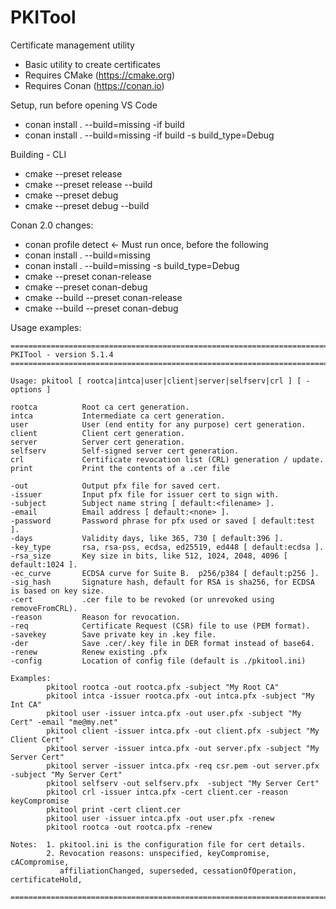# PKITool
Certificate management utility

- Basic utility to create certificates
- Requires CMake (https://cmake.org)
- Requires Conan (https://conan.io)

Setup, run before opening VS Code
- conan install . --build=missing -if build
- conan install . --build=missing -if build -s build_type=Debug

Building - CLI
- cmake --preset release
- cmake --preset release --build
- cmake --preset debug
- cmake --preset debug --build

Conan 2.0 changes:
- conan profile detect  <- Must run once, before the following
- conan install . --build=missing
- conan install . --build=missing -s build_type=Debug
- cmake --preset conan-release
- cmake --preset conan-debug
- cmake --build --preset conan-release
- cmake --build --preset conan-debug

Usage examples:

```
========================================================================
PKITool - version 5.1.4
========================================================================

Usage: pkitool [ rootca|intca|user|client|server|selfserv|crl ] [ -options ]

rootca          Root ca cert generation.
intca           Intermediate ca cert generation.
user            User (end entity for any purpose) cert generation.
client          Client cert generation.
server          Server cert generation.
selfserv        Self-signed server cert generation.
crl             Certificate revocation list (CRL) generation / update.
print           Print the contents of a .cer file

-out            Output pfx file for saved cert.
-issuer         Input pfx file for issuer cert to sign with.
-subject        Subject name string [ default:<filename> ].
-email          Email address [ default:<none> ].
-password       Password phrase for pfx used or saved [ default:test ].
-days           Validity days, like 365, 730 [ default:396 ].
-key_type       rsa, rsa-pss, ecdsa, ed25519, ed448 [ default:ecdsa ].
-rsa_size       Key size in bits, like 512, 1024, 2048, 4096 [ default:1024 ].
-ec_curve       ECDSA curve for Suite B.  p256/p384 [ default:p256 ].
-sig_hash       Signature hash, default for RSA is sha256, for ECDSA is based on key size.
-cert           .cer file to be revoked (or unrevoked using removeFromCRL).
-reason         Reason for revocation.
-req            Certificate Request (CSR) file to use (PEM format).
-savekey        Save private key in .key file.
-der            Save .cer/.key file in DER format instead of base64.
-renew          Renew existing .pfx
-config         Location of config file (default is ./pkitool.ini)

Examples:
        pkitool rootca -out rootca.pfx -subject "My Root CA"
        pkitool intca -issuer rootca.pfx -out intca.pfx -subject "My Int CA"
        pkitool user -issuer intca.pfx -out user.pfx -subject "My Cert" -email "me@my.net"
        pkitool client -issuer intca.pfx -out client.pfx -subject "My Client Cert"
        pkitool server -issuer intca.pfx -out server.pfx -subject "My Server Cert"
        pkitool server -issuer intca.pfx -req csr.pem -out server.pfx -subject "My Server Cert"
        pkitool selfserv -out selfserv.pfx  -subject "My Server Cert"
        pkitool crl -issuer intca.pfx -cert client.cer -reason keyCompromise
        pkitool print -cert client.cer
        pkitool user -issuer intca.pfx -out user.pfx -renew
        pkitool rootca -out rootca.pfx -renew

Notes:  1. pkitool.ini is the configuration file for cert details.
        2. Revocation reasons: unspecified, keyCompromise, cACompromise,
           affiliationChanged, superseded, cessationOfOperation, certificateHold,

========================================================================
```

  
